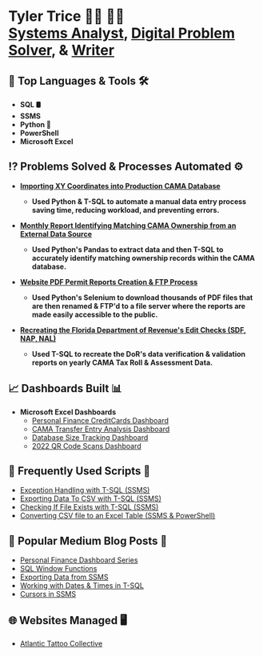 <h1>Tyler Trice 🙋‍♂️ 👨‍💻
  <br/>
  <a href="https://github.com/deltron2020">Systems Analyst</a>, 
  <a href="">Digital Problem Solver</a>, & 
  <a href="">Writer</a>
</h1>
  

<h2>🧰 Top Languages & Tools 🛠</h2> 

- <b>SQL 🛢</b>
- <b> SSMS </b>
- <b> Python 🐍</b>
- <b> PowerShell </b>
- <b> Microsoft Excel </b>

<h2>⁉ Problems Solved & Processes Automated ⚙</h2>

- <b>[Importing XY Coordinates into Production CAMA Database](https://github.com/Deltron2020/XYCoordinateImport)</b>
  - <b>Used Python & T-SQL to automate a manual data entry process saving time, reducing workload, and preventing errors.</b>
  
- <b>[Monthly Report Identifying Matching CAMA Ownership from an External Data Source](https://github.com/Deltron2020/ChangeOfAddressReport)</b>
  - <b>Used Python's Pandas to extract data and then T-SQL to accurately identify matching ownership records within the CAMA database. </b>

- <b>[Website PDF Permit Reports Creation & FTP Process](https://github.com/Deltron2020/PdfPermitReports/tree/main)</b>
  - <b>Used Python's Selenium to download thousands of PDF files that are then renamed & FTP'd to a file server where the reports are made easily accessible to the public. </b>

- <b>[Recreating the Florida Department of Revenue's Edit Checks (SDF, NAP, NAL)]()</b>
  - <b>Used T-SQL to recreate the DoR's data verification & validation reports on yearly CAMA Tax Roll & Assessment Data. </b>

<h2>📈 Dashboards Built 📊</h2>

- <b>Microsoft Excel Dashboards </b>
  - [Personal Finance CreditCards Dashboard](https://i.imgur.com/axCKzuv.png)
  - [CAMA Transfer Entry Analysis Dashboard](https://github.com/Deltron2020/TransferEntryAnalysisDashboard)
  - [Database Size Tracking Dashboard](https://github.com/Deltron2020/DatabaseSizeTrackingDashboard/tree/main)
  - [2022 QR Code Scans Dashboard](https://i.imgur.com/gPgoJqG.png)
    
<h2>🚦 Frequently Used Scripts 📜</h2>

  - [Exception Handling with T-SQL (SSMS)](https://github.com/Deltron2020/ExceptionHandling)
  - [Exporting Data To CSV with T-SQL (SSMS)](https://github.com/Deltron2020/ExportDataToCsv)
  - [Checking If File Exists with T-SQL (SSMS)](https://github.com/Deltron2020/doesFileExist)
  - [Converting CSV file to an Excel Table (SSMS & PowerShell)](https://github.com/Deltron2020/CSVtoXLSXwTable)

<h2>📑 Popular Medium Blog Posts 📖</h2>

- [Personal Finance Dashboard Series](https://medium.com/@ttrice1/my-first-automated-dashboard-the-overview-9ea7b4bb592b)
- [SQL Window Functions](https://medium.com/@ttrice1/sql-window-functions-put-them-to-work-8b211315d8eb)
- [Exporting Data from SSMS](https://medium.com/@ttrice1/exporting-reports-from-ssms-the-easy-way-with-headers-38a17f4679c6)
- [Working with Dates & Times in T-SQL](https://medium.com/@ttrice1/the-clutch-t-sql-handbook-dates-4bea6e360e23)
- [Cursors in SSMS](https://medium.com/@ttrice1/beware-of-the-cursor-object-or-not-d49309e2c835)

<h2>🌐 Websites Managed 🖥</h2>

- [Atlantic Tattoo Collective](https://www.atlantictattooco.com)

<!--
-- comments?
<h2> 🤳 Connect with me:</h2>

[<img align="left" alt="JoshMadakor | Twitter" width="22px" src="https://cdn.jsdelivr.net/npm/simple-icons@v3/icons/twitter.svg" />][twitter]
[<img align="left" alt="JoshMadakor | LinkedIn" width="22px" src="https://cdn.jsdelivr.net/npm/simple-icons@v3/icons/linkedin.svg" />][linkedin]
[<img align="left" alt="JoshMadakor | Instagram" width="22px" src="https://cdn.jsdelivr.net/npm/simple-icons@v3/icons/instagram.svg" />][instagram]

[twitter]: https://twitter.com/
[youtube]: https://www.youtube.com/c/
[instagram]: https://www.instagram.com/
[linkedin]: https://linkedin.com/in/
-->

